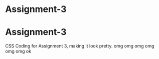 # Assignment-3
# Assignment-3
CSS Coding for Assignment 3, making it look pretty.
omg omg omg omg omg omg
ok